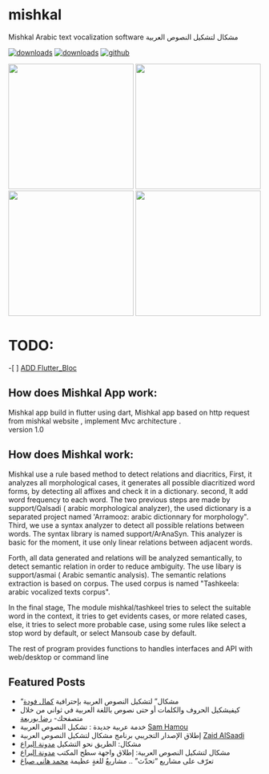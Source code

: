 # mishkal
  Mishkal Arabic text vocalization software  مشكال لتشكيل النصوص العربية

[![downloads]( https://img.shields.io/sourceforge/dt/mishkal.svg)](http://sourceforge.org/projects/mishkal)
[![downloads]( https://img.shields.io/sourceforge/dm/mishkal.svg)](http://sourceforge.org/projects/mishkal)
[![github](https://img.shields.io/badge/mishkal-%24-green.svg)](https://github.com/linuxscout/mishkal)

<div align="center">
    <img src="https://github.com/tarekDZ2019/mishkal-App/blob/master/images/home1.png" width="250px"</img>
    <img src="https://github.com/tarekDZ2019/mishkal-App/blob/master/images/home2.png" width="250px"</img> 
</div>
<div align="center">
    <img src="https://github.com/tarekDZ2019/mishkal-App/blob/master/images/text2.png" width="250px"</img> 
    <img src="https://github.com/tarekDZ2019/mishkal-App/blob/master/images/text1.png" width="250px"</img> 
</div>

<h1>TODO:</h1>
      -[ ] <a href='https://pub.dev/packages/flutter_bloc'>ADD Flutter_Bloc</a>  

How does Mishkal App work:
---------------------- 
Mishkal app  build in flutter using dart, 
Mishkal app based on http request from mishkal website , implement Mvc architecture .  
version 1.0

How does Mishkal work:
----------------------
Mishkal use a rule based method to detect relations and diacritics,
First, it analyzes all morphological cases, it generates all possible diacritized word forms, by detecting all affixes and check it in a dictionary.
second, It add word frequency to each word.
The two previous steps are made by support/Qalsadi ( arabic morphological analyzer), the used dictionary is a separated project named 'Arramooz:  arabic dictionnary for morphology".
Third, we use a syntax analyzer  to detect all possible relations between words. The syntax library is named support/ArAnaSyn. This analyzer is basic for the moment, it use only linear relations between adjacent words.

Forth,  all data generated and relations will be analyzed semantically, to detect semantic relation in order to reduce ambiguity. The use libary is support/asmai ( Arabic semantic analysis). The semantic relations extraction is based on corpus. The used corpus is named "Tashkeela: arabic vocalized texts corpus".


In the final stage, The module mishkal/tashkeel tries to select the suitable word in the context,
it tries to get evidents cases, or more related cases, else, it tries to select more probable case, using some rules like select a stop word by default, or select Mansoub case by default.

The rest of program provides functions to handles interfaces and API with web/desktop or command line



## Featured Posts
-  “مشكال” لتشكيل النصوص العربية بإحترافية  [كمال فودة](http://www.prameg2day.com/?p=5194)
-  كيفيشكيل الحروف والكلمات أو حتى نصوص باللغة العربية في ثواني من خلال متصفحك-  [رضا بوربعة](http://www.th3professional.com/2015/09/blog-post_36.html)
-  خدمة عربية جديدة : تشكيل النصوص العربية [Sam Hamou](http://3-arabi.blogspot.com/2015/05/mishkal-arabic-3arabi.html)
-  إطلاق الإصدار التجريبي برنامج مشكال لتشكيل النصوص العربية
[Zaid AlSaadi](http://itwadi.com/node/2184)
- مشكال: الطريق نحو التشكيل [مدونة اليراع](https://tahadz.wordpress.com/2011/07/08/mishkal00/)
-  مشكال لتشكيل النصوص العربية: إطلاق واجهة سطح المكتب [مدونة اليراع](https://tahadz.wordpress.com/2012/01/07/mishkaldesktop/)
- تعرّف على مشاريع “تحدّث” .. مشاريعٌ للغةٍ عظيمة [محمد هاني صباغ](http://www.arageek.com/tech/2014/11/28/tahdz-new-services-for-arabic-writing.html)

